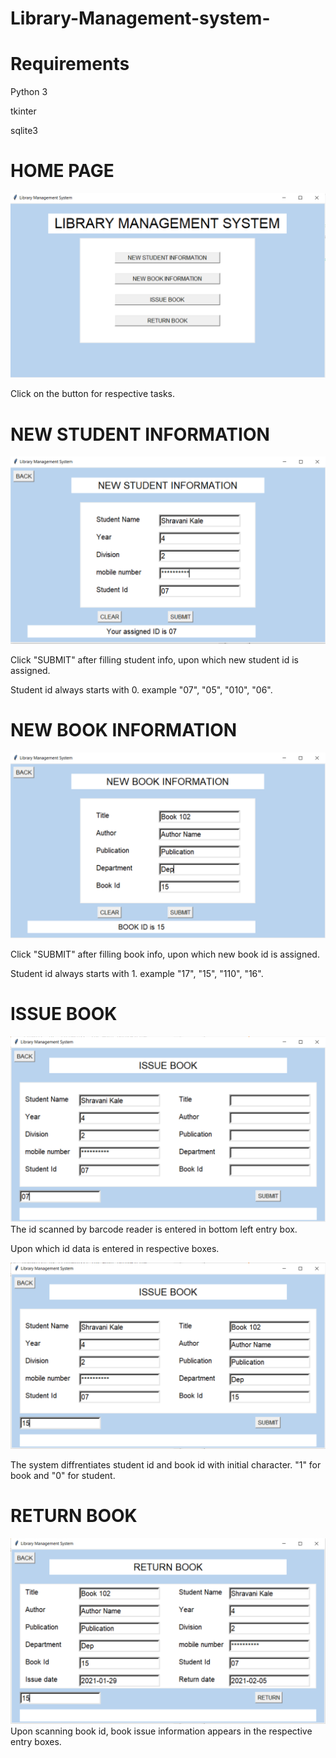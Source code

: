 # Library-Management-system-
# Requirements

Python 3

tkinter

sqlite3


# HOME PAGE 
![alt tag](https://github.com/yashzod/Library-Management-system-/blob/main/screen%20shots/Home%20Page.PNG)

Click on the button for respective tasks.





# NEW STUDENT INFORMATION
![alt tag](https://github.com/yashzod/Library-Management-system-/blob/main/screen%20shots/New%20student%20Inf.PNG)

Click "SUBMIT" after filling student info, upon which new student id is assigned.

Student id always starts with 0. example "07", "05", "010", "06".





# NEW BOOK INFORMATION
![alt tag](https://github.com/yashzod/Library-Management-system-/blob/main/screen%20shots/new%20book%20inf.PNG)

Click "SUBMIT" after filling book info, upon which new book id is assigned.

Student id always starts with 1. example "17", "15", "110", "16".





# ISSUE BOOK
![alt tag](https://github.com/yashzod/Library-Management-system-/blob/main/screen%20shots/book%20issue%201.PNG)
The id scanned by barcode reader is entered in bottom left entry box.

Upon which id data is entered in respective boxes.

![alt tag](https://github.com/yashzod/Library-Management-system-/blob/main/screen%20shots/issue%20book%202.PNG)

The system diffrentiates student id and book id with initial character. "1" for book and "0" for student.





# RETURN BOOK
![alt tag](https://github.com/yashzod/Library-Management-system-/blob/main/screen%20shots/return%201.PNG)
Upon scanning book id, book issue information appears in the respective entry boxes.

